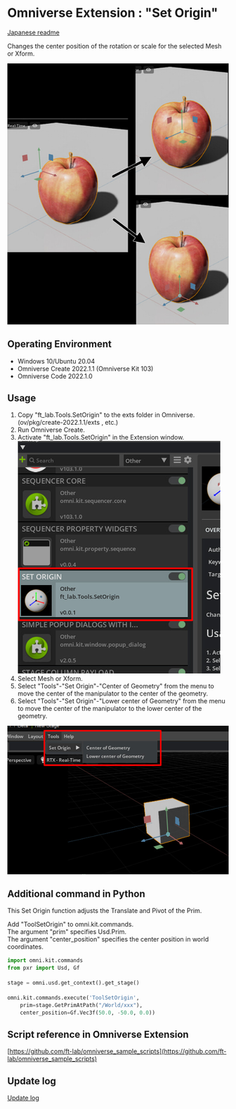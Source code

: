 # Omniverse Extension : "Set Origin"

[Japanese readme](./readme_jp.md)     

Changes the center position of the rotation or scale for the selected Mesh or Xform.    

![setorigin_preview.jpg](./images/setorigin_preview.jpg)    

## Operating Environment

* Windows 10/Ubuntu 20.04
* Omniverse Create 2022.1.1 (Omniverse Kit 103)
* Omniverse Code 2022.1.0

## Usage

1. Copy "ft_lab.Tools.SetOrigin" to the exts folder in Omniverse.     
(ov/pkg/create-2022.1.1/exts , etc.)    
2. Run Omniverse Create.     
3. Activate "ft_lab.Tools.SetOrigin" in the Extension window.
![extension_setOrigin.jpg](./images/extension_setOrigin.jpg)    
4. Select Mesh or Xform.
5. Select "Tools"-"Set Origin"-"Center of Geometry" from the menu to move the center of the manipulator to the center of the geometry.
6. Select "Tools"-"Set Origin"-"Lower center of Geometry" from the menu to move the center of the manipulator to the lower center of the geometry.

![tools_img_01.jpg](./images/tools_img_01.jpg)    

## Additional command in Python

This Set Origin function adjusts the Translate and Pivot of the Prim.     

Add "ToolSetOrigin" to omni.kit.commands.      
The argument "prim" specifies Usd.Prim.     
The argument "center_position" specifies the center position in world coordinates.     

```python
import omni.kit.commands
from pxr import Usd, Gf

stage = omni.usd.get_context().get_stage()

omni.kit.commands.execute('ToolSetOrigin',
	prim=stage.GetPrimAtPath("/World/xxx"),
	center_position=Gf.Vec3f(50.0, -50.0, 0.0))
```

## Script reference in Omniverse Extension

[https://github.com/ft-lab/omniverse_sample_scripts](https://github.com/ft-lab/omniverse_sample_scripts)    


## Update log

[Update log](./update_log.md)    


